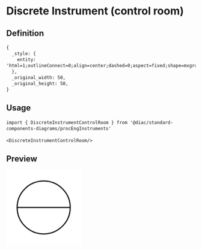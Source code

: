 # Discrete Instrument (control room)

## Definition

```
{
  _style: { 
    entity: 'html=1;outlineConnect=0;align=center;dashed=0;aspect=fixed;shape=mxgraph.pid2inst.discInst;mounting=room',
  },
  _original_width: 50,
  _original_height: 50,
}
```

## Usage

```
import { DiscreteInstrumentControlRoom } from '@diac/standard-components-diagrams/procEngInstruments'

<DiscreteInstrumentControlRoom/>
```

## Preview

<img src="./discrete-instrument-control-room.png" width="200"/>
